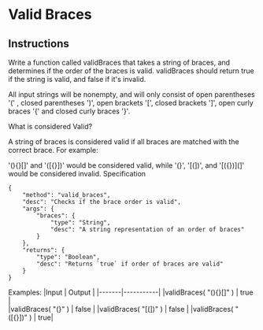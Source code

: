# Valid Braces 

## Instructions
Write a function called validBraces that takes a string of braces, and determines if the order of the braces is valid. validBraces should return true if the string is valid, and false if it's invalid.

All input strings will be nonempty, and will only consist of open parentheses '(' , closed parentheses ')', open brackets '[', closed brackets ']', open curly braces '{' and closed curly braces '}'.

What is considered Valid?

A string of braces is considered valid if all braces are matched with the correct brace. For example:

'(){}[]' and '([{}])' would be considered valid, while '(}', '[(])', and '[({})](]' would be considered invalid.
Specification

```
{
    "method": "valid_braces",
    "desc": "Checks if the brace order is valid",
    "args": {
        "braces": {
            "type": "String", 
            "desc": "A string representation of an order of braces"
        }  
    },
    "returns": {
        "type": "Boolean", 
        "desc": "Returns `true` if order of braces are valid"
    }
}
```

Examples:
|Input  |	Output 	|
|-------|-----------|
|validBraces( "(){}[]" ) |	true |	
|validBraces( "(}" ) |	false 	|
|validBraces( "[(])" ) |	false 	|
|validBraces( "([{}])" ) |	true|